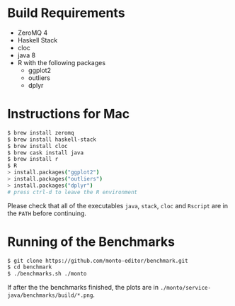 # Build Requirements

* ZeroMQ 4
* Haskell Stack
* cloc
* java 8
* R with the following packages
  - ggplot2
  - outliers
  - dplyr

# Instructions for Mac

```sh
$ brew install zeromq
$ brew install haskell-stack
$ brew install cloc
$ brew cask install java
$ brew install r
$ R
> install.packages("ggplot2")
> install.packages("outliers")
> install.packages("dplyr")
# press ctrl-d to leave the R environment
```

Please check that all of the executables `java`, `stack`, `cloc` and `Rscript` are in the `PATH` before continuing.

# Running of the Benchmarks

```sh
$ git clone https://github.com/monto-editor/benchmark.git
$ cd benchmark
$ ./benchmarks.sh ./monto
```

If after the the benchmarks finished, the plots are in `./monto/service-java/benchmarks/build/*.png`.
